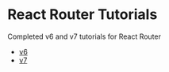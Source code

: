 # React Router Tutorials

Completed v6 and v7 tutorials for React Router

- [v6](https://github.com/coreycaskey/react-router-tutorial/tree/main/v6)
- [v7](https://github.com/coreycaskey/react-router-tutorial/tree/main/v7)
